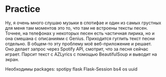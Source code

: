 # Practice
Ну, я очень много слушаю музыки в спотифае и один из самых грустных для меня там моментов это то, что там не встроены тексты песен. Точнее, на телефонах у некоторых песен есть частичная лирика, но и она смешана с описаниями с Genius. Приходится гуглить текст песни отдельно. В общем-то эту проблему моё веб-приложение и решает. Оно делает запрос через Spotify API, смотрит, что за песня сейчас играет. Парсит текст с AZLyrics с помощью BeautifulSoup и выводит на экран. 

Необходимы packages:
spotipy
flask
Flask-Session
bs4
os
uuid
